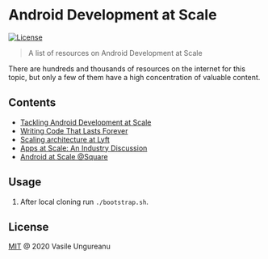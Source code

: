 # Android Development at Scale

<a href="https://github.com/VasileUngureanu/repository-template/blob/master/LICENSE"><img src="https://img.shields.io/badge/license-MIT-green.svg" alt="License"></a>

> A list of resources on Android Development at Scale

There are hundreds and thousands of resources on the internet for this topic, but only a few of them have a high concentration of valuable content.

## Contents

* [Tackling Android Development at Scale](https://www.droidcon.com/media-detail?video=352670124)
* [Writing Code That Lasts Forever](https://www.youtube.com/watch?v=YZstpc2939s)
* [Scaling architecture at Lyft](https://www.youtube.com/watch?v=_cFHtjIWjCc)
* [Apps at Scale: An Industry Discussion](https://www.droidcon.com/media-detail?video=362619554)
* [Android at Scale @Square](https://www.droidcon.com/media-detail?video=380843878)

## Usage

1. After local cloning run `./bootstrap.sh`.

License
-------

[MIT](LICENSE) @ 2020 Vasile Ungureanu
